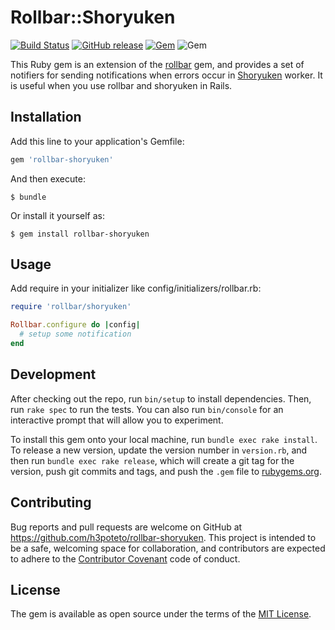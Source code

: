 # Rollbar::Shoryuken
[![Build Status](https://travis-ci.com/h3poteto/rollbar-shoryuken.svg?branch=master)](https://travis-ci.com/h3poteto/rollbar-shoryuken)
[![GitHub release](https://img.shields.io/github/release/h3poteto/rollbar-shoryuken)](https://github.com/h3poteto/rollbar-shoryuken/releases)
[![Gem](https://img.shields.io/gem/v/rollbar-shoryuken)](https://rubygems.org/gems/rollbar-shoryuken)
![Gem](https://img.shields.io/gem/dt/rollbar-shoryuken)


This Ruby gem is an extension of the [rollbar](https://github.com/rollbar/rollbar-gem) gem, and provides a set of notifiers for sending notifications when errors occur in [Shoryuken](https://github.com/phstc/shoryuken) worker. It is useful when you use rollbar and shoryuken in Rails.

## Installation

Add this line to your application's Gemfile:

```ruby
gem 'rollbar-shoryuken'
```

And then execute:

    $ bundle

Or install it yourself as:

    $ gem install rollbar-shoryuken

## Usage

Add require in your initializer like config/initializers/rollbar.rb:

```ruby
require 'rollbar/shoryuken'

Rollbar.configure do |config|
  # setup some notification
end
```


## Development

After checking out the repo, run `bin/setup` to install dependencies. Then, run `rake spec` to run the tests. You can also run `bin/console` for an interactive prompt that will allow you to experiment.

To install this gem onto your local machine, run `bundle exec rake install`. To release a new version, update the version number in `version.rb`, and then run `bundle exec rake release`, which will create a git tag for the version, push git commits and tags, and push the `.gem` file to [rubygems.org](https://rubygems.org).

## Contributing

Bug reports and pull requests are welcome on GitHub at https://github.com/h3poteto/rollbar-shoryuken. This project is intended to be a safe, welcoming space for collaboration, and contributors are expected to adhere to the [Contributor Covenant](http://contributor-covenant.org) code of conduct.


## License

The gem is available as open source under the terms of the [MIT License](http://opensource.org/licenses/MIT).

